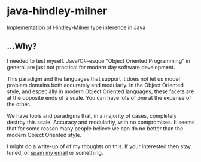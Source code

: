 # java-hindley-milner
Implementation of Hindley-Milner type inference in Java

## ...Why?

I needed to test myself. Java/C#-esque "Object Oriented Programming" in general are just not practical for
modern day software development.

This paradigm and the languages that support it does not let us model problem domains both accurately and modularly. In the
Object Oriented style, and especially in modern Object Oriented languages, these facets are at the opposite ends of a scale.
You can have lots of one at the expense of the other.

We have tools and paradigms that, in a majority of cases, completely destroy this scale. Accuracy and modularity, with no compromises. It seems that for some reason many people believe we can do no better than the modern Object Oriented style.

I might do a write-up of of my thoughts on this. If your interested then stay tuned, or [spam my email](https://github.com/LightAndLight) or something.
